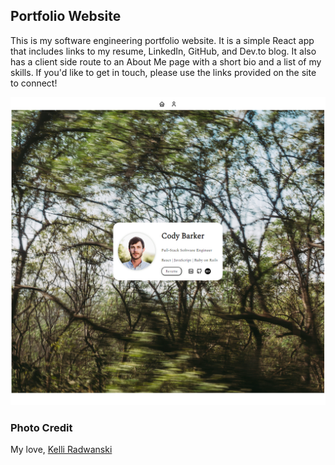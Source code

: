 ## Portfolio Website

This is my software engineering portfolio website. It is a simple React app that includes links to my resume, LinkedIn, GitHub, and Dev.to blog. It also has a client side route to an About Me page with a short bio and a list of my skills. If you'd like to get in touch, please use the links provided on the site to connect! 

<img src="src/assets/website_preview.png" alt="preview of the homepage"/>

### Photo Credit
My love, <a href="kelliradphoto.com">Kelli Radwanski</a>

